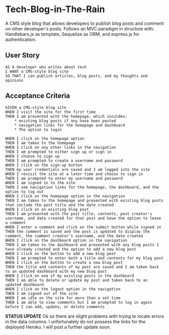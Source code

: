 # Tech-Blog-in-The-Rain

A CMS style blog that allows developers to publish blog posts and comment on other developer's posts. Follows an MVC paradigm in structure with: Handlebars.js as template, Sequelize as ORM, and express.js for authentication. 

## User Story
```
AS A developer who writes about tech
I WANT a CMS-style blog site
SO THAT I can publish articles, blog posts, and my thoughts and opinions
```

## Acceptance Criteria
```
GIVEN a CMS-style blog site
WHEN I visit the site for the first time
THEN I am presented with the homepage, which inculdes:
    * existing blog posts if any have been posted
    * navigation links for the homepage and dashboard
    * The option to login

WHEN I click on the homepage option
THEN I am taken to the homepage
WHEN I click on any other links in the navigation
THEN I am prompted to either sign up or sign in
WHEN I choose to sign up
THEN I am prompted to create a username and password
WHEN I click on the sign-up button
THEN my user credentials are saved and I am logged into the site
WHEN I revisit the site at a later time and choose to sign in
THEN I am prompted to enter my username and password
WHEN I am signed in to the site
THEN I see navigation links for the homepage, the dashboard, and the option to log out
WHEN I click on the homepage option in the navigation
THEN I am taken to the homepage and presented with existing blog posts that include the post title and the date created
WHEN I click on an existing blog post
THEN I am presented with the post title, contents, post creator's username, and date created for that post and have the option to leave a comment
WHEN I enter a comment and click on the submit button while signed in
THEN the comment is saved and the post is updated to display the comment, the comment creator's username, and the date created
WHEN I click on the dashboard option in the navigation
THEN I am taken to the dashboard and presented with any blog posts I have already created and the option to add a new blog post
WHEN I click on the button to add a new blog post
THEN I am prompted to enter both a title and contents for my blog post
WHEN I click on the button to create a new blog post
THEN the title and contents of my post are saved and I am taken back to an updated dashboard with my new blog post
WHEN I click on one of my existing posts in the dashboard
THEN I am able to delete or update my post and taken back to an updated dashboard
WHEN I click on the logout option in the navigation
THEN I am signed out of the site
WHEN I am idle on the site for more than a set time
THEN I am able to view comments but I am prompted to log in again before I can add, update, or delete comments
```

**STATUS UPDATE**
Ok so there are slight problems with trying to locate errors in the data columns. I unfortunately do not possess the links for the deployed Heroku. I will post a further update soon.